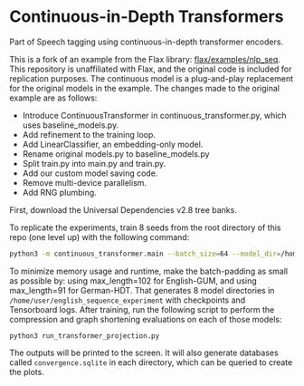 # Continuous-in-Depth Transformers

Part of Speech tagging using continuous-in-depth transformer encoders.

This is a fork of an example from the Flax library: [flax/examples/nlp_seq](https://github.com/google/flax/tree/master/examples/nlp_seq). This repository is unaffiliated with Flax, and the original code is included for replication purposes. The continuous model is a plug-and-play replacement for the original models in the example. The changes made to the original example are as follows:

- Introduce ContinuousTransformer in continuous_transformer.py, which uses baseline_models.py.
- Add refinement to the training loop.
- Add LinearClassifier, an embedding-only model.
- Rename original models.py to baseline_models.py
- Split train.py into main.py and train.py.
- Add our custom model saving code.
- Remove multi-device parallelism.
- Add RNG plumbing.

First, download the Universal Dependencies v2.8 tree banks.

To replicate the experiments, train 8 seeds from the root directory of this repo (one level up) with the following command:
```bash
python3 -m continuous_transformer.main --batch_size=64 --model_dir=/home/user/english_sequence_experiment --dev=/home/user/ud-treebanks-v2.8/UD_English-GUM/en_gum-ud-dev.conllu --train=/home/user/ud-treebanks-v2.8/UD_English-GUM/en_gum-ud-train.conllu --max_length=102 --learning_rate=0.1 --scheme=Euler --num_layers=1 --refine_steps=1000,2000,3000,4000,5000,6000
```
To minimize memory usage and runtime, make the batch-padding as small as possible by: using max_length=102 for English-GUM, and using max_length=91 for German-HDT.
That generates 8 model directories in `/home/user/english_sequence_experiment` with checkpoints and Tensorboard logs. After training, run the following script to perform the compression and graph shortening evaluations on each of those models:
```base
python3 run_transformer_projection.py
```
The outputs will be printed to the screen. It will also generate databases called `convergence.sqlite` in each directory, which can be queried to create the plots.
